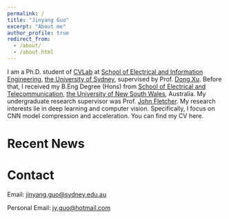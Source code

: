 ```yaml
---
permalink: /
title: "Jinyang Guo"
excerpt: "About me"
author_profile: true
redirect_from: 
  - /about/
  - /about.html
---
```


I am a Ph.D. student of [CVLab](https://usyd-cvlab.github.io/) at [School of Electrical and Information Engineering](https://sydney.edu.au/engineering/about/school-of-electrical-and-information-engineering.html), [the University of Sydney](https://sydney.edu.au/), supervised by Prof. [Dong Xu](https://sydney.edu.au/engineering/people/dong.xu.php). Before that, I received my B.Eng Degree (Hons) from [School of Electrical and Telecommunication](https://www.engineering.unsw.edu.au/electrical-engineering/), [the University of New South Wales](https://www.unsw.edu.au/), Australia. My undergraduate research supervisor was Prof. [John Fletcher](https://www.engineering.unsw.edu.au/electrical-engineering/professor-john-fletcher). My research interests lie in deep learning and computer vision. Specifically, I focus on CNN model compression and acceleration. You can find my CV here.


Recent News
======


Contact
======
Email: jinyang.guo@sydney.edu.au

Personal Email: jy.guo@hotmail.com
